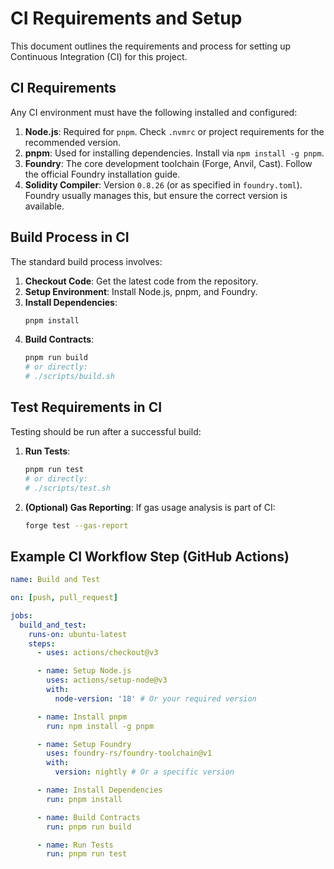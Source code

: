 # CI Requirements and Setup

This document outlines the requirements and process for setting up Continuous Integration (CI) for this project.

## CI Requirements

Any CI environment must have the following installed and configured:

1.  **Node.js**: Required for `pnpm`. Check `.nvmrc` or project requirements for the recommended version.
2.  **pnpm**: Used for installing dependencies. Install via `npm install -g pnpm`.
3.  **Foundry**: The core development toolchain (Forge, Anvil, Cast). Follow the official Foundry installation guide.
4.  **Solidity Compiler**: Version `0.8.26` (or as specified in `foundry.toml`). Foundry usually manages this, but ensure the correct version is available.

## Build Process in CI

The standard build process involves:

1.  **Checkout Code**: Get the latest code from the repository.
2.  **Setup Environment**: Install Node.js, pnpm, and Foundry.
3.  **Install Dependencies**:
    ```bash
    pnpm install
    ```
4.  **Build Contracts**:
    ```bash
    pnpm run build
    # or directly:
    # ./scripts/build.sh
    ```

## Test Requirements in CI

Testing should be run after a successful build:

1.  **Run Tests**:
    ```bash
    pnpm run test
    # or directly:
    # ./scripts/test.sh
    ```

2.  **(Optional) Gas Reporting**: If gas usage analysis is part of CI:
    ```bash
    forge test --gas-report
    ```

## Example CI Workflow Step (GitHub Actions)

```yaml
name: Build and Test

on: [push, pull_request]

jobs:
  build_and_test:
    runs-on: ubuntu-latest
    steps:
      - uses: actions/checkout@v3

      - name: Setup Node.js
        uses: actions/setup-node@v3
        with:
          node-version: '18' # Or your required version

      - name: Install pnpm
        run: npm install -g pnpm

      - name: Setup Foundry
        uses: foundry-rs/foundry-toolchain@v1
        with:
          version: nightly # Or a specific version

      - name: Install Dependencies
        run: pnpm install

      - name: Build Contracts
        run: pnpm run build

      - name: Run Tests
        run: pnpm run test
``` 